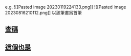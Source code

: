 e.g. ![[Pasted image 20230119224133.png]]
![[Pasted image 20230816210112.png]]
以該筆畫爲首筆
## [查碼](https://wubizhijia.com/chaxun/)
## [這個也是](https://www.52wubi.com/wbbmcx/search.php)